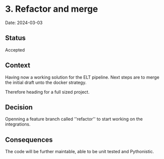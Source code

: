 # 3. Refactor and merge

Date: 2024-03-03

## Status

Accepted

## Context
Having now a working solution for the ELT pipeline.
Next steps are to merge the initial draft unto the docker strategy.

Therefore heading for a full sized project.

## Decision
Openning a feature branch called ''refactor'' to start working on the integrations.

## Consequences
The code will be further maintable, able to be unit tested and Pythonistic.
